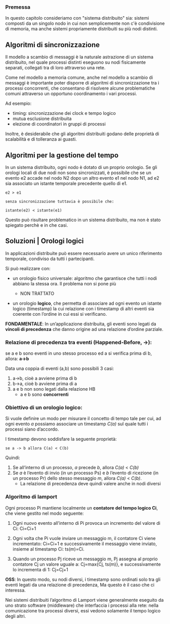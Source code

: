 ### Premessa
In questo capitolo consideriamo con "sistema distribuito" sia: sistemi composti da un singolo nodo in cui non semplicemente non c'è condivisione di memoria, ma anche sistemi propriamente distribuiti su più nodi distinti. 

## Algoritmi di sincronizzazione
Il modello a scambio di messaggi è la naturale astrazione di un sistema distribuito, nel quale processi distinti eseguono su nodi fisicamente separati, collegati tra di loro attraverso una rete.

Come nel modello a memoria comune, anche nel modello a scambio di messaggi è importante poter disporre di algoritmi di sincronizzazione tra i processi concorrenti, che consentano di risolvere alcune problematiche comuni attraverso un opportuno coordinamento i vari processi.

Ad esempio:
- timing: sincronizzazione dei clock e tempo logico
- mutua esclusione distribuita
- elezione di coordinatori in gruppi di processi

Inoltre, è desiderabile che gli algoritmi distribuiti godano delle proprietà di scalabilità e di tolleranza ai guasti.

## Algoritmi per la gestione del tempo
In un sistema distribuito, ogni nodo è dotato di un proprio orologio. Se gli orologi locali di due nodi non sono sincronizzati, è possibile che se
un evento e2 accade nel nodo N2 dopo un altro evento e1 nel nodo N1, ad e2 sia associato un istante temporale precedente quello di e1.

    e2 > e1
    
    senza sincronizzazione tuttavia è possibile che:

    istante(e2) < istante(e1) 

Questo può risultare problematico in un sistema distribuito, ma non è stato spiegato perchè e in che casi.

## Soluzioni | Orologi logici
In applicazioni distribuite può essere necessario avere un unico riferimento temporale, condiviso da tutti i partecipanti.

Si può realizzare con:
- un orologio fisico universale: algoritmo che garantisce che tutti i nodi abbiano la stessa ora. Il problema non si pone più 
    - NON TRATTATO

- un orologio **logico**, che permetta di associare ad ogni evento un istante logico (timestamp) la cui relazione con i timestamp di altri eventi sia coerente con l’ordine in cui essi si verificano.

**FONDAMENTALE**: In un’applicazione distribuita, gli eventi sono legati da **vincoli di precedenza** che danno origine ad una relazione d’ordine parziale.

### Relazione di precedenza tra eventi (Happened-Before, ->):
se a e b sono eventi in uno stesso processo ed a si verifica prima di b, allora: **a->b**

Data una coppia di eventi (a,b) sono possibili 3 casi:
1. a->b, cioè a avviene prima di b
2. b->a, cioè b avviene prima di a
3. a e b non sono legati dalla relazione HB 
    - a e b sono **concorrenti** 

### Obiettivo di un orologio logico:
Si vuole definire un modo per misurare il concetto di tempo tale per cui, ad ogni evento *a* possiamo associare un timestamp *C(a)* sul quale tutti i processi siano d’accordo.

I timestamp devono soddisfare la seguente proprietà:
    
    se a -> b allora C(a) < C(b)

Quindi:
1. Se all’interno di un processo, *a* precede *b*, allora *C(a)* < *C(b)*
2. Se *a* è l’evento di invio (in un processo Ps) e *b* l’evento di ricezione (in un processo Pr) dello stesso messaggio *m*, allora *C(a)* < *C(b)*.
    - La relazione di precedenza deve quindi valere anche in nodi diversi

### Algoritmo di lamport
Ogni processo Pi mantiene localmente un **contatore del tempo logico Ci**, che viene gestito nel modo seguente:

1. Ogni nuovo evento all’interno di Pi provoca un incremento del valore di Ci: Ci=Ci+1

2. Ogni volta che Pi vuole inviare un messaggio m, il contatore Ci viene incrementato: Ci=Ci+1 e successivamente il messaggio viene inviato, insieme al timestamp Ci: ts(m)=Ci.

3. Quando un processo Pj riceve un messaggio m, Pj assegna al proprio contatore Cj un valore uguale a: Cj=max{Cj, ts(m)},  e successivamente lo incrementa di 1: Cj=Cj+1

**OSS**: In questo modo, su nodi diversi, i timestamp sono ordinati solo tra gli eventi legati da una relazione di precedenza, Ma questo è il caso che ci interessa.

Nei sistemi distribuiti l’algoritmo di Lamport viene generalmente eseguito da uno strato software (middleware) che interfaccia i processi alla rete: nella comunicazione tra processi diversi, essi vedono solamente il tempo logico degli altri.